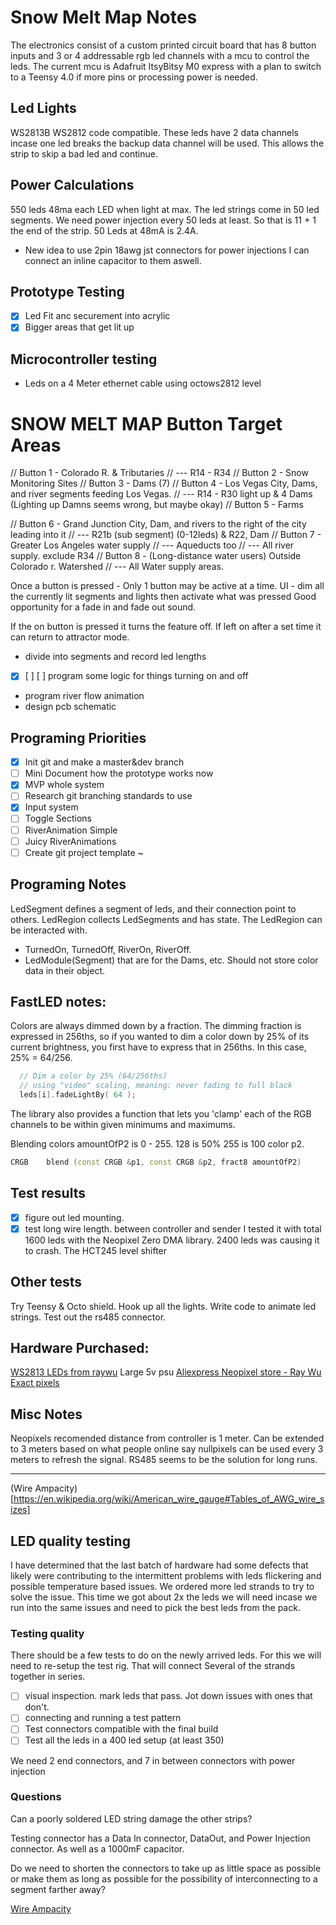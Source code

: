 # Snow Melt Map Notes
The electronics consist of a custom printed circuit board that has 8 button inputs and 3 or 4
addressable rgb led channels with a mcu to control the leds. The current mcu is Adafruit ItsyBitsy M0 express
with a plan to switch to a Teensy 4.0 if more pins or processing power is needed.

## Led Lights
WS2813B  WS2812 code compatible. These leds have 2 data channels incase one led breaks the
backup data channel will be used. This allows the strip to skip a bad led and continue.

## Power Calculations
550 leds 48ma each LED when light at max. The led strings come in 50 led segments. We need power injection every 50 leds at least.
So that is 11 + 1 the end of the strip. 50 Leds at 48mA is 2.4A.

- New idea to use 2pin 18awg jst connectors for power injections
I can connect an inline capacitor to them aswell.


## Prototype Testing
- [x] Led Fit anc securement into acrylic
- [x] Bigger areas that get lit up

## Microcontroller testing
- Leds on a 4 Meter ethernet cable using octows2812 level

# SNOW MELT MAP Button Target Areas
// Button 1 - Colorado R. & Tributaries
// --- R14 - R34
// Button 2 - Snow Monitoring Sites
// Button 3 - Dams (7)
// Button 4 - Los Vegas City, Dams, and river segments feeding Los Vegas. 
// --- R14 - R30 light up & 4 Dams (Lighting up Damns seems wrong, but maybe okay)
// Button 5 - Farms

// Button 6 - Grand Junction City, Dam, and rivers to the right of the city leading into it
// --- R21b (sub segment) (0-12leds) & R22, Dam
// Button 7 - Greater Los Angeles water supply
// --- Aqueducts too
// --- All river supply. exclude R34
// Button 8 -  (Long-distance water users) Outside Colorado r. Watershed
// --- All Water supply areas.

Once a button is pressed  - Only 1 button may be active at a time.
UI - dim all the currently lit segments and lights then activate what was pressed
Good opportunity for a fade in and fade out sound.

If the on button is pressed it turns the feature off.
If left on after a set time it can return to attractor mode. 

- divide into segments and record led lengths
- [x] [ ] [ ] program some logic for things turning on and off
- program river flow animation
- design pcb schematic

## Programing Priorities
- [x] Init git and make a master&dev branch
- [ ] Mini Document how the prototype works now
- [x] MVP whole system
- [ ] Research git branching standards to use
- [x] Input system
- [ ] Toggle Sections
- [ ] RiverAnimation Simple
- [ ] Juicy RiverAnimations
- [ ] Create git project template ~
## Programing Notes
LedSegment defines a segment of leds, and their connection point to others.
LedRegion collects LedSegments and has state. The LedRegion can be interacted with.
- TurnedOn, TurnedOff, RiverOn, RiverOff.
- LedModule(Segment) that are for the Dams, etc. Should not store color data in their object.

## FastLED notes:
Colors are always dimmed down by a fraction. The dimming fraction is expressed in 256ths, so if you wanted to dim a color down by 25% of its current brightness, you first have to express that in 256ths. In this case, 25% = 64/256.
```cpp
  // Dim a color by 25% (64/256ths)
  // using "video" scaling, meaning: never fading to full black
  leds[i].fadeLightBy( 64 );
```
The library also provides a function that lets you 'clamp' each of the RGB channels to be within given minimums and maximums. 

Blending colors amountOfP2 is 0 - 255. 128 is 50% 255 is 100 color p2.
```cpp 
CRGB 	blend (const CRGB &p1, const CRGB &p2, fract8 amountOfP2)
```


## Test results
- [x] figure out led mounting.
- [x] test long wire length. between controller and sender
I tested it with total 1600 leds with the Neopixel Zero DMA library. 2400 leds was causing it to crash.
The HCT245 level shifter  

## Other tests
Try Teensy & Octo shield. Hook up all the lights.
Write code to animate led strings.
Test out the rs485 connector.

## Hardware Purchased:
[WS2813 LEDs from raywu](https://www.aliexpress.com/item/32733155461.html)
Large 5v psu
[Aliexpress Neopixel store - Ray Wu](https://www.aliexpress.com/store/701799?spm=a2g0o.detail.1000002.2.75cff4f3j9F8uI)
[Exact pixels](https://www.aliexpress.com/item/32733155461.html)

## Misc Notes
Neopixels recomended distance from controller is 1 meter. Can be extended to 3 meters based on what people online say
nullpixels can be used every 3 meters to refresh the signal.
RS485 seems to be the solution for long runs. 
************************************************************************************************************************

(Wire Ampacity) [https://en.wikipedia.org/wiki/American_wire_gauge#Tables_of_AWG_wire_sizes]


## LED quality testing
I have determined that the last batch of hardware had some defects that likely were contributing to the intermittent problems
with leds flickering and possible temperature based issues.
We ordered more led strands to try to solve the issue. This time we got about 2x the leds we will need incase we run into the
same issues and need to pick the best leds from the pack.

### Testing quality
There should be a few tests to do on the newly arrived leds. For this we will need to re-setup the test rig. That will connect
Several of the strands together in series. 

- [ ] visual inspection. mark leds that pass. Jot down issues with ones that don't.
- [ ] connecting and running a test pattern
- [ ] Test connectors compatible with the final build 
- [ ] Test all the leds in a 400 led setup (at least 350)

We need 2 end connectors, and 7 in between connectors with power injection 

### Questions
Can a poorly soldered LED string damage the other strips?

Testing connector has a Data In connector, DataOut, and Power Injection connector. As well as a 1000mF capacitor.

Do we need to shorten the connectors to take up as little space as possible or make them as long as possible for the possibility of interconnecting to a segment farther away? 

[Wire Ampacity](https://en.wikipedia.org/wiki/American_wire_gauge#Tables_of_AWG_wire_sizes)
